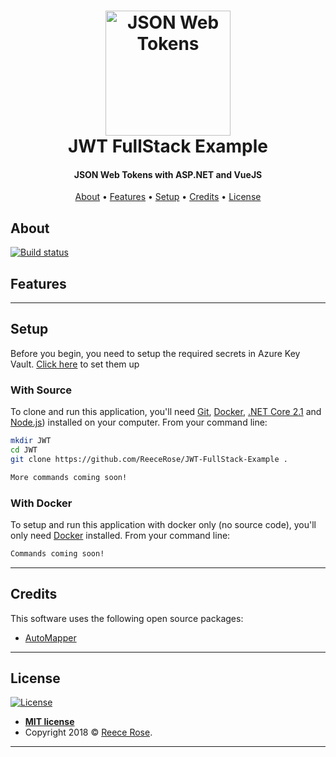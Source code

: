 <h1 align="center">
    <a href="https://reecerose.com/projects/JWTExample">
        <img src="https://static.reecerose.com/images/projects/JWTExample/git-header.png" title="JSON Web   Tokens" alt="JSON Web Tokens"  width="200">
    </a>
    <br>
    JWT FullStack Example
    <br>
</h1>

<h4 align="center">
    JSON Web Tokens with ASP.NET and VueJS
</h4>

<p align="center">
    <a href="#about">About</a> •
    <a href="#features">Features</a> •
    <a href="#setup">Setup</a> •
    <a href="#credits">Credits</a> •
    <a href="#license">License</a>
</p>

## About
[![Build status](https://dev.azure.com/ReeceRose/JWT/_apis/build/status/JWT-Master)](https://dev.azure.com/ReeceRose/JWT/_build/latest?definitionId=5)

## Features

---


## Setup

Before you begin, you need to setup the required secrets in Azure Key Vault. [Click here](SECRETS.md) to set them up

### With Source

To clone and run this application, you'll need [Git](https://git-scm.com), [Docker](https://www.docker.com/products/docker-desktop), [.NET Core 2.1](https://www.microsoft.com/net/download) and [Node.js](https://nodejs.org/en/download/)) installed on your computer. 
From your command line:

```bash
mkdir JWT
cd JWT
git clone https://github.com/ReeceRose/JWT-FullStack-Example .

More commands coming soon!
```

### With Docker

To setup and run this application with docker only (no source code), you'll only need [Docker](https://www.docker.com/) installed. 
From your command line:
```bash
Commands coming soon!
```

---

## Credits

This software uses the following open source packages:

- [AutoMapper](https://automapper.org/)

---

## License

[![License](http://img.shields.io/:license-mit-blue.svg?style=flat-square)](http://badges.mit-license.org)

- **[MIT license](http://opensource.org/licenses/mit-license.php)**
- Copyright 2018 © <a href="http://reecerose.com" target="_blank">Reece Rose</a>.

---

